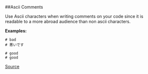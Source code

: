 ##Ascii Comments

Use Ascii characters when writing comments on your code since it is readable to a more abroad audience
than non ascii characters.

**Examples:**

```
# bad
# 悪いです

# good
# good
```

[Source](http://www.rubydoc.info/gems/rubocop/RuboCop/Cop/Style/AsciiComments)
